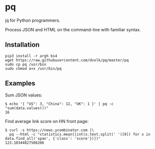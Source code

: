 # pq

jq for Python programmers.

Process JSON and HTML on the command-line with familiar syntax.

## Installation

    pip3 install -r argh bs4
    wget https://raw.githubusercontent.com/dvolk/pq/master/pq
    sudo cp pq /usr/bin
    sudo chmod a+x /usr/bin/pq

## Examples

Sum JSON values:

    $ echo '{ "US": 3, "China": 12, "UK": 1 }' | pq -c "sum(data.values())"
    16

Find average link score on HN front page:

    $ curl -s https://news.ycombinator.com |\
      pq --html -c "statistics.mean([int(x.text.split(' ')[0]) for x in data.find_all('span', {'class': 'score'})])"
    123.10344827586206
